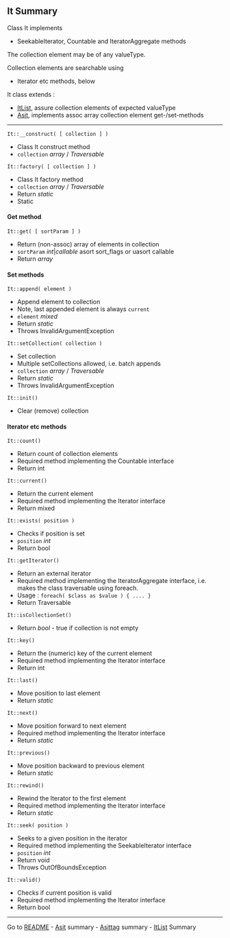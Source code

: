 [comment]: # (This file is part of Asit, manages array collections. Copyright 2020 Kjell-Inge Gustafsson, kigkonsult, All rights reserved, licence LGPL 3.0)
## It Summary

Class It implements 
* SeekableIterator, Countable and IteratorAggregate methods

The collection element may be of any valueType.

Collection elements are searchable using
* Iterator etc methods, below

It class extends :
* [ItList], assure collection elements of expected valueType
* [Asit], implements assoc array collection element get-/set-methods

---
 
```It::__construct( [ collection ] )```
* Class It construct method
* ```collection``` _array_ / _Traversable_

```It::factory( [ collection ] )```
* Class It factory method
* ```collection``` _array_ / _Traversable_
* Return _static_
* Static
    
#### Get method

```It::get( [ sortParam ] )```
* Return (non-assoc) array of elements in collection
* ```sortParam``` _int_|_callable_  asort sort_flags or uasort callable
* Return _array_

    
#### Set methods

```It::append( element )```
* Append element to collection
* Note, last appended element is always ```current```
* ```element``` _mixed_
* Return _static_
* Throws InvalidArgumentException
    
```It::setCollection( collection )```
* Set collection
* Multiple setCollections allowed, i.e. batch appends
* ```collection``` _array_ / _Traversable_
* Return _static_
* Throws InvalidArgumentException
    
```It::init()```
* Clear (remove) collection

#### Iterator etc methods

```It::count()```
* Return count of collection elements
* Required method implementing the Countable interface
* Return int

```It::current()```
* Return the current element
* Required method implementing the Iterator interface
* Return mixed

```It::exists( position )```
* Checks if position is set
* ```position``` _int_
* Return bool

```It::getIterator()```
* Return an external iterator
* Required method implementing the IteratorAggregate interface, i.e. makes the class traversable using foreach.
* Usage : ```foreach( $class as $value ) { .... }```
* Return Traversable

```It::isCollectionSet()```
* Return _bool_ - true if collection is not empty

```It::key()```
* Return the (numeric) key of the current element
* Required method implementing the Iterator interface
* Return int

```It::last()```
* Move position to last element
* Return _static_

```It::next()```
* Move position forward to next element
* Required method implementing the Iterator interface
* Return _static_

```It::previous()```
* Move position backward to previous element
* Return _static_

```It::rewind()```
* Rewind the Iterator to the first element
* Required method implementing the Iterator interface
* Return _static_

```It::seek( position )```
* Seeks to a given position in the iterator
* Required method implementing the SeekableIterator interface
* ```position``` _int_
* Return void
* Throws OutOfBoundsException

```It::valid()```
* Checks if current position is valid
* Required method implementing the Iterator interface
* Return bool

---
Go to [README] - [Asit] summary - [Asittag] summary - [ItList] Summary 

[Asit]:AsitSummary.md
[Asittag]:AsittagSummary.md
[ItList]:ListSummary.md
[README]:../README.md

